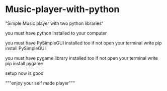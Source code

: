# Music-player-with-python

"Simple Music player with two python libraries"

you must have python installed to your computer 

you must have PySimpleGUI installed too if not
     open your terminal 
     write
     pip install PySimpleGUI
   
you must have pygame library installed too if not
  open your terminal 
  write
  pip install pygame
  
 
setup now is good 

"""enjoy your self made player"""
